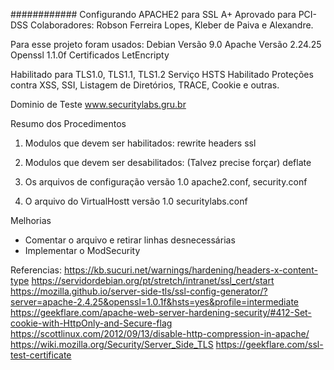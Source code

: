 ############
Configurando APACHE2 para SSL A+
Aprovado para PCI-DSS
Colaboradores: Robson Ferreira Lopes, Kleber de Paiva e Alexandre.

Para esse projeto foram usados:
Debian Versão 9.0
Apache Versão 2.24.25
Openssl 1.1.0f
Certificados LetEncripty

Habilitado para TLS1.0, TLS1.1, TLS1.2
Serviço HSTS Habilitado
Proteções contra XSS, SSI, Listagem de Diretórios, TRACE, Cookie e outras.

Dominio de Teste www.securitylabs.gru.br

Resumo dos Procedimentos
1. Modulos que devem ser habilitados:
rewrite
headers
ssl

2. Modulos que devem ser desabilitados: (Talvez precise forçar)
deflate

3. Os arquivos de configuração versão 1.0
apache2.conf, security.conf

4. O arquivo do VirtualHostt versão 1.0 
securitylabs.conf

Melhorias
- Comentar o arquivo e retirar linhas desnecessárias
- Implementar o ModSecurity


Referencias:
https://kb.sucuri.net/warnings/hardening/headers-x-content-type
https://servidordebian.org/pt/stretch/intranet/ssl_cert/start
https://mozilla.github.io/server-side-tls/ssl-config-generator/?server=apache-2.4.25&openssl=1.0.1f&hsts=yes&profile=intermediate
https://geekflare.com/apache-web-server-hardening-security/#412-Set-cookie-with-HttpOnly-and-Secure-flag
https://scottlinux.com/2012/09/13/disable-http-compression-in-apache/
https://wiki.mozilla.org/Security/Server_Side_TLS
https://geekflare.com/ssl-test-certificate

